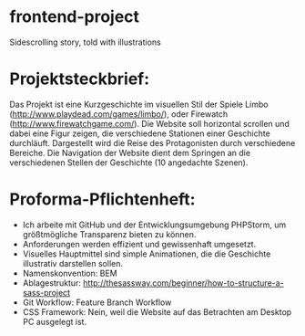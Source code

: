 # frontend-project
Sidescrolling story, told with illustrations


# Projektsteckbrief:
Das Projekt ist eine Kurzgeschichte im visuellen Stil der Spiele Limbo (http://www.playdead.com/games/limbo/), 
oder Firewatch (http://www.firewatchgame.com/). Die Website soll horizontal scrollen und dabei eine Figur zeigen, 
die verschiedene Stationen einer Geschichte durchläuft. Dargestellt wird die Reise des Protagonisten durch 
verschiedene Bereiche. Die Navigation der Website dient dem Springen an die
verschiedenen Stellen der Geschichte (10 angedachte Szenen).


# Proforma-Pflichtenheft:
* Ich arbeite mit GitHub und der Entwicklungsumgebung PHPStorm, um größtmögliche Transparenz bieten zu können.
* Anforderungen werden effizient und gewissenhaft umgesetzt.
* Visuelles Hauptmittel sind simple Animationen, die die Geschichte illustrativ darstellen sollen.
* Namenskonvention: BEM
* Ablagestruktur: http://thesassway.com/beginner/how-to-structure-a-sass-project
* Git Workflow: Feature Branch Workflow
* CSS Framework: Nein, weil die Website auf das Betrachten am Desktop PC ausgelegt ist.
